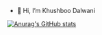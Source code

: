 - 👋 Hi, I’m Khushboo Dalwani

<!---
Khushboo1008/Khushboo1008 is a ✨ special ✨ repository because its `README.md` (this file) appears on your GitHub profile.
You can click the Preview link to take a look at your changes.
--->
[![Anurag's GitHub stats](https://github-readme-stats.vercel.app/api?username=Khushboo1008)](https://github.com/anuraghazra/github-readme-stats)
